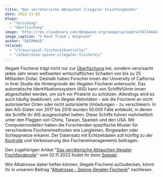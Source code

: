 ```yaml
---
title: "Das verräterische Abtauchen illegaler Fischfangboote"
date: 2022-11-03
blogs: 
  - "forschung"
  - "überfischung"
image: "http://res.cloudinary.com/deepwave-org/image/upload/v1747244424/deepwave.org/knut-troim-gwbjoBpUIy8-unsplash-scaled.jpg"
image_caption: "© Knut Troim / Unsplash"
author: "DEEPWAVE"
related: 
  - "/trauerspiel-fischereikontrolle/"
  - "/albatrosse-spione-illegaler-fischerei/"
---
```


Illegale Fischerei trägt nicht nur zur [Überfischung](https://www.deepwave.org/die-ozeane/überfischung/) bei, sondern verursacht jedes Jahr einen weltweiten wirtschaftlichen Schaden von bis zu 25 Milliarden Dollar. Deshalb haben Forscher:innen der University of Calfornia in ihrer Studie die Hintergründe der illegalen Fischerei untersucht. Das automatische Identifikationssystem (AIS) kann von Schiffsführer:innen abgeschaltet werden, um sich vor Piraterie zu schützen. Allerdings wird es auch häufig deaktiviert, um illegale Aktivitäten - wie die Fischerei an nicht autorisierten Orten oder nicht autorisierte Umladungen - zu verschleiern. In den AIS-Daten von 2017 bis 2019 wurden 50.000 Fälle entdeckt, in denen die Schiffe ihr AIS ausgeschaltet hatten. Diese Schiffe fuhren mehrheitlich unter den Flaggen von China, Taiwan, Spanien und den USA. Mit Computermodellen haben die Forschenden spezifische Muster für verschiedene Fischereimethoden wie Langleinen, Ringwaden oder Schleppnetze erkannt. Der Datensatz mit Echtzeitdaten soll künftig zu der [Kontrolle](https://www.deepwave.org/trauerspiel-fischereikontrolle/) und Verbesserung des Fischereimanagements beitragen.

Den zugehörigen Artikel "[Das verräterische Abtauchen illegaler Fischfangboote](https://www.spiegel.de/wissenschaft/fischerei-das-verraeterische-abtauchen-illegaler-fischfangboote-a-60f3a294-916e-42da-a6d1-d1e75de244ed)" vom 02.11.2022 findet ihr beim [Spiegel](https://www.spiegel.de/).

Wie Albatrosse dabei helfen können, illegale Fischerei aufzudecken, könnt ihr in unserem Beitrag "[Albatrosse - Spione illegaler Fischerei](https://www.deepwave.org/albatrosse-spione-illegaler-fischerei/)" nachlesen.
